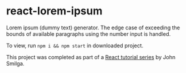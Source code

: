 # react-lorem-ipsum

Lorem ipsum (dummy text) generator. The edge case of exceeding the bounds of available paragraphs using the number input is handled.

To view, run `npm i && npm start` in downloaded project.

This project was completed as part of a [React tutorial series](https://www.youtube.com/watch?v=a_7Z7C_JCyo&ab_channel=freeCodeCamp.org) by John Smilga.
